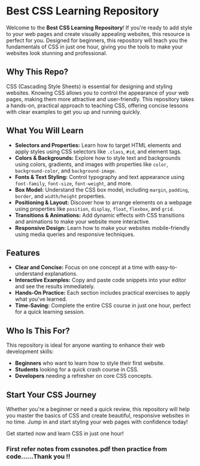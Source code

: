 # Best CSS Learning Repository

Welcome to the **Best CSS Learning Repository**! If you're ready to add style to your web pages and create visually appealing websites, this resource is perfect for you. Designed for beginners, this repository will teach you the fundamentals of CSS in just one hour, giving you the tools to make your websites look stunning and professional.

## Why This Repo?

CSS (Cascading Style Sheets) is essential for designing and styling websites. Knowing CSS allows you to control the appearance of your web pages, making them more attractive and user-friendly. This repository takes a hands-on, practical approach to teaching CSS, offering concise lessons with clear examples to get you up and running quickly.

## What You Will Learn

- **Selectors and Properties:** Learn how to target HTML elements and apply styles using CSS selectors like `.class`, `#id`, and element tags.
- **Colors & Backgrounds:** Explore how to style text and backgrounds using colors, gradients, and images with properties like `color`, `background-color`, and `background-image`.
- **Fonts & Text Styling:** Control typography and text appearance using `font-family`, `font-size`, `font-weight`, and more.
- **Box Model:** Understand the CSS box model, including `margin`, `padding`, `border`, and `width/height` properties.
- **Positioning & Layout:** Discover how to arrange elements on a webpage using properties like `position`, `display`, `float`, `flexbox`, and `grid`.
- **Transitions & Animations:** Add dynamic effects with CSS transitions and animations to make your website more interactive.
- **Responsive Design:** Learn how to make your websites mobile-friendly using media queries and responsive techniques.

## Features

- **Clear and Concise:** Focus on one concept at a time with easy-to-understand explanations.
- **Interactive Examples:** Copy and paste code snippets into your editor and see the results immediately.
- **Hands-On Practice:** Each section includes practical exercises to apply what you've learned.
- **Time-Saving:** Complete the entire CSS course in just one hour, perfect for a quick learning session.

## Who Is This For?

This repository is ideal for anyone wanting to enhance their web development skills:

- **Beginners** who want to learn how to style their first website.
- **Students** looking for a quick crash course in CSS.
- **Developers** needing a refresher on core CSS concepts.

## Start Your CSS Journey

Whether you're a beginner or need a quick review, this repository will help you master the basics of CSS and create beautiful, responsive websites in no time. Jump in and start styling your web pages with confidence today!

Get started now and learn CSS in just one hour!

### First refer notes from cssnotes.pdf then practice from code......Thank you !!


